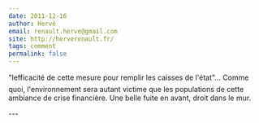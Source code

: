 ```yaml
---
date: 2011-12-16
author: Hervé
email: renault.herve@gmail.com
site: http://herverenault.fr/
tags: comment
permalink: false
---
```


<p>&quot;lefficacité de cette mesure pour remplir les caisses de l'état&quot;... Comme quoi, l'environnement sera autant victime que les populations de cette ambiance de crise financière. Une belle fuite en avant, droit dans le mur.</p>
---
